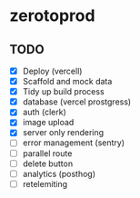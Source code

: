 # zerotoprod

## TODO

- [x] Deploy (vercell)
- [x] Scaffold and mock data
- [x] Tidy up build process
- [x] database (vercel prostgress)
- [x] auth (clerk)
- [x] image upload
- [x] server only rendering
- [ ] error management (sentry)
- [ ] parallel route
- [ ] delete button
- [ ] analytics (posthog)
- [ ] retelemiting
